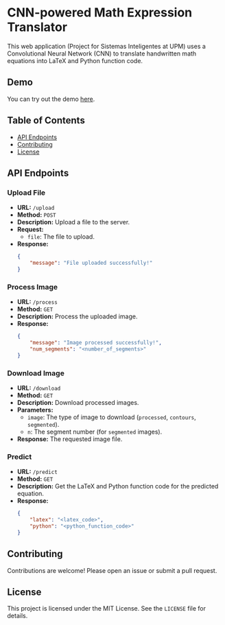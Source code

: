 # CNN-powered Math Expression Translator

This web application (Project for Sistemas Inteligentes at UPM) uses a Convolutional Neural Network (CNN) to translate handwritten math equations into LaTeX and Python function code.

## Demo

You can try out the demo [here](https://ramstric.github.io/cnn-math-expressions-website).

## Table of Contents

- [API Endpoints](#api-endpoints)
- [Contributing](#contributing)
- [License](#license)

<!--
## Installation

1. Clone the repository:
    ```sh
    git clone https://github.com/yourusername/yourproject.git
    ```
2. Navigate to the project directory:
    ```sh
    cd yourproject
    ```
3. Install the dependencies:
    ```sh
    pip install -r requirements.txt
    ```

## Usage

1. Run the application:
    ```sh
    python app.py
    ```
2. Access the application at `http://localhost:8080`.
-->

## API Endpoints

### Upload File

- **URL:** `/upload`
- **Method:** `POST`
- **Description:** Upload a file to the server.
- **Request:**
    - `file`: The file to upload.
- **Response:**
    ```json
    {
        "message": "File uploaded successfully!"
    }
    ```

### Process Image

- **URL:** `/process`
- **Method:** `GET`
- **Description:** Process the uploaded image.
- **Response:**
    ```json
    {
        "message": "Image processed successfully!",
        "num_segments": "<number_of_segments>"
    }
    ```

### Download Image

- **URL:** `/download`
- **Method:** `GET`
- **Description:** Download processed images.
- **Parameters:**
    - `image`: The type of image to download (`processed`, `contours`, `segmented`).
    - `n`: The segment number (for `segmented` images).
- **Response:** The requested image file.

### Predict

- **URL:** `/predict`
- **Method:** `GET`
- **Description:** Get the LaTeX and Python function code for the predicted equation.
- **Response:**
    ```json
    {
        "latex": "<latex_code>",
        "python": "<python_function_code>"
    }
    ```

## Contributing

Contributions are welcome! Please open an issue or submit a pull request.

## License

This project is licensed under the MIT License. See the `LICENSE` file for details.
